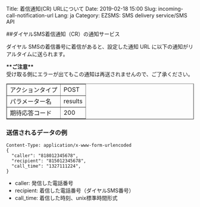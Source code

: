 Title: 着信通知(CR) URLについて
Date: 2019-02-18 15:00
Slug: incoming-call-notification-url
Lang: ja
Category: EZSMS: SMS delivery service/SMS API

##ダイヤルSMS着信通知（CR）の通知サービス

ダイヤル SMSの着信番号に着信があると、設定した通知 URL に以下の通知がリアルタイムに送られます。

<div class="alert alert-danger">
  <b>**ご注意** </b>
  <br>
  受け取る側にエラーが出てもこの通知は再送されませんので、ご了承ください。
</div>

<table border="1" cellpadding="10" cellspacing="1">
  <tbody>
    <tr>
      <td>アクションタイプ</td>
      <td>POST</td>
    </tr>
    <tr>
      <td>パラメーター名</td>
      <td>results</td>
    </tr>
    <tr>
      <td>期待応答コード</td>
      <td>200</td>
    </tr>
  </tbody>
</table>

### 送信されるデータの例

```
Content-Type: application/x-www-form-urlencoded
{
  "caller": "818012345678",
  "recipient": "815012345678",
  "call_time": "1327111224",
}
```

* caller: 発信した電話番号
* recipient: 着信した電話番号（ダイヤルSMS番号）
* call_time: 着信した時刻、unix標準時間形式
